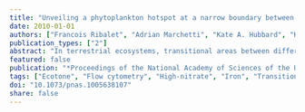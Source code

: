 ```yaml
---
title: "Unveiling a phytoplankton hotspot at a narrow boundary between coastal and offshore waters"
date: 2010-01-01
authors: ["Francois Ribalet", "Adrian Marchetti", "Kate A. Hubbard", "Katherin Brown", "Colleen .A. Durkin", "Rhonda Morales", "Marie Robert", "Jarred E. Swalwell", "Philippe D. Tortell", "E. Virginia Armbrust"]
publication_types: ["2"]
abstract: "In terrestrial ecosystems, transitional areas between different plant communities (ecotones) are formed by steep environmental gradients and are commonly characterized by high species diversity and primary productivity, which in turn influences the foodweb structure of these regions. Whether comparable zones of elevated diversity and productivity characterize ecotones in the oceans remains poorly understood. Here we describe a previously hidden hotspot of phytoplankton diversity and productivity in a narrow but seasonally persistent transition zone at the intersection of iron-poor, nitrate-rich offshore waters and iron-rich, nitrate-poor coastal waters of the Northeast Pacific Ocean. Novel continuous measurements of phytoplankton cell abundance and composition identified a complex succession of blooms of five distinct size classes of phytoplankton populations within a 100-km - wide transition zone. The blooms appear to be fueled by natural iron enrichment of offshore communities as they are transported toward the coast. The observed succession of phytoplankton populations is likely driven by spatial gradients in iron availability or time since iron enrichment. Regardless of the underlying mechanism, the resulting communities have a strong impact on the regional biogeochemistry as evidenced by the low partial pressure of CO 2 and the nearly complete depletion of nutrients. Enhanced phytoplankton productivity and diversity associated with steep environmental gradients are expected wherever water masses with complementary nutrient compositions mix to create a region more favorable for phytoplankton growth. The ability to detect and track these important but poorly characterized marine ecotones is critical for understanding their impact on productivity and ecosystem structure in the oceans."
featured: false
publication: "*Proceedings of the National Academy of Sciences of the United States of America*"
tags: ["Ecotone", "Flow cytometry", "High-nitrate", "Iron", "Transition zone", "low-chlorophyll"]
doi: "10.1073/pnas.1005638107"
share: false
---
```


